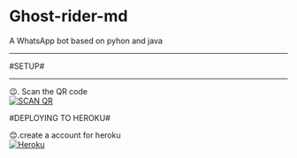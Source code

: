 # Ghost-rider-md
A WhatsApp bot
   based on pyhon and java
__________________________________

 #SETUP#
__________________________________
😉. Scan the QR code
    <br>
<a href='[https://ghost.rider.](https://github.com/Gabrieljerad/Ghost-rider-md)session/qr' target="_blank"><img alt='SCAN QR' src='https://img.shields.io/badge/Scan_qr-100000?style=for-the-badge&logo=scan&logoColor=white&labelColor=black&color=black'/></a>





#DEPLOYING TO HEROKU#

😊.create a account for heroku
    <br>
<a href='https://signup.heroku.com/' target="_blank"><img alt='Heroku' src='https://img.shields.io/badge/-Create-black?style=for-the-badge&logo=heroku&logoColor=white'/></a>
